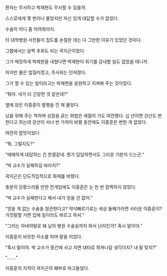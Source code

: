 환자는 무사하고 박재현도 무사할 수 있을까.

스스로에게 몇 번이나 물었지만 자신 있게 대답할 수가 없었다.

수술이 어디 좀 어려워야지.

타 대학병원 서전들이 집도를 손절한 데는 다 그만한 이유가 있었던 것이다.

그쯤에서는 살짝 후회도 되는 곽지곤이었다.

그가 매정하게 박재현을 내쳤다면 박재현이 위기를 감내할 일도 없었을 테니까.

하지만 물은 엎질러졌고, 주사위는 던져졌다.

그가 할 수 있는 일이라고는 박재현을 응원하고 지켜봐 주는 것이었다.

“뭐야. 네가 더 긴장한 것 같은데?”

옆에 앉은 이중훈이 팔짱을 낀 채 물었다.

남을 위해 주는 척하며 성질을 긁는 화법은 세월이 가도 여전했다. 십 년이면 강산도 변한다고 하는데 강산이 서너 번 가까이 바뀔 동안에도 이중훈은 변한 게 없었다.

여전히 밥맛이었다.

“뭐, 그럴지도?”

“애매하게 대답하는 건 한결같네. 뭔가 답답하면서도 그리운 기분이 드는군.”

“박 교수가 실패하길 바라지?”

곽지곤은 단도직입적으로 화제를 바꿨다.

충분히 당황스러울 만한 전개임에도 이중훈은 눈 한 번 깜짝하지 않았다.

“박 교수가 실패한다고 해서 내가 얻을 건 없어.”

“얻을 게 없는 수술을 참관한다고? 약삭빠르기로는 세상 둘째가라면 서러운 이중훈이? 거짓말할 거면 입에 침이라도 바르고 하셔.”

“그러는 자네야말로 왜 남의 병원 수술실까지 와서 난리인가? 혹시 말이야.”

이중훈이 비릿한 미소를 띠며 말을 이었다.

“혹시 말이야. 박 교수가 중간에 사고 치면 대타로 뛰쳐나갈 생각이지? 내 말 맞지?”

“…….”

이중훈의 지적이 곽지곤의 폐부로 파고들었다.